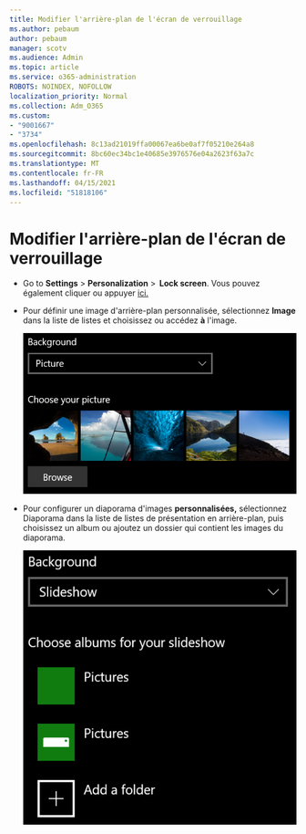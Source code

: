 ```yaml
---
title: Modifier l'arrière-plan de l'écran de verrouillage
ms.author: pebaum
author: pebaum
manager: scotv
ms.audience: Admin
ms.topic: article
ms.service: o365-administration
ROBOTS: NOINDEX, NOFOLLOW
localization_priority: Normal
ms.collection: Adm_O365
ms.custom:
- "9001667"
- "3734"
ms.openlocfilehash: 8c13ad21019ffa00067ea6be0af7f05210e264a8
ms.sourcegitcommit: 8bc60ec34bc1e40685e3976576e04a2623f63a7c
ms.translationtype: MT
ms.contentlocale: fr-FR
ms.lasthandoff: 04/15/2021
ms.locfileid: "51818106"
---
```

# <a name="change-your-lock-screen-background"></a>Modifier l'arrière-plan de l'écran de verrouillage

- Go to **Settings**  >  **Personalization**  >  **Lock screen**. Vous pouvez également cliquer ou appuyer [ici.](ms-settings:lockscreen?activationSource=GetHelp)

- Pour définir une image d'arrière-plan personnalisée, sélectionnez **Image** dans la liste de listes et choisissez ou accédez **à** l'image. 

  ![Définir une image d'arrière-plan personnalisée.](media/set-custom-background-pic.png)

- Pour configurer un diaporama d'images **personnalisées,** sélectionnez Diaporama dans la liste de listes de présentation en arrière-plan, puis choisissez un album ou ajoutez un dossier qui contient les images du diaporama. 

  ![Configurer un diaporama d'images personnalisées.](media/set-up-slideshow-background.png)
